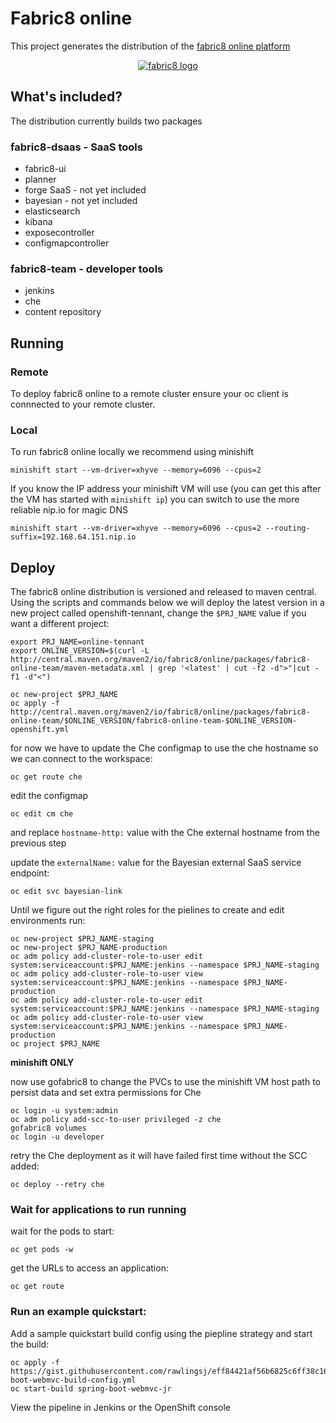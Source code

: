 # Fabric8 online

This project generates the distribution of the [fabric8 online platform](https://fabric8.io/)

 <p align="center">
   <a href="http://fabric8.io/">
    <img src="https://raw.githubusercontent.com/fabric8io/fabric8/master/docs/images/cover/cover_small.png" alt="fabric8 logo"/>
   </a>
 </p>

## What's included?

The distribution currently builds two packages

### fabric8-dsaas - SaaS tools 

  - fabric8-ui
  - planner
  - forge SaaS - not yet included
  - bayesian - not yet included
  - elasticsearch
  - kibana
  - exposecontroller
  - configmapcontroller

### fabric8-team - developer tools

  - jenkins
  - che
  - content repository

## Running

### Remote 

To deploy fabric8 online to a remote cluster ensure your oc client is connnected to your remote cluster.

### Local 

To run fabric8 online locally we recommend using minishift
```
minishift start --vm-driver=xhyve --memory=6096 --cpus=2
```
If you know the IP address your minishift VM will use (you can get this after the VM has started with `minishift ip`) you can switch to use the more reliable nip.io for magic DNS
```
minishift start --vm-driver=xhyve --memory=6096 --cpus=2 --routing-suffix=192.168.64.151.nip.io
```
## Deploy
The fabric8 online distribution is versioned and released to maven central.  Using the scripts and commands below we will deploy the latest version in a new project called openshift-tennant, change the `$PRJ_NAME` value if you want a different project:
```
export PRJ_NAME=online-tennant
export ONLINE_VERSION=$(curl -L http://central.maven.org/maven2/io/fabric8/online/packages/fabric8-online-team/maven-metadata.xml | grep '<latest' | cut -f2 -d">"|cut -f1 -d"<")

oc new-project $PRJ_NAME
oc apply -f http://central.maven.org/maven2/io/fabric8/online/packages/fabric8-online-team/$ONLINE_VERSION/fabric8-online-team-$ONLINE_VERSION-openshift.yml
```
for now we have to update the Che configmap to use the che hostname so we can connect to the workspace:
```
oc get route che
```
edit the configmap
```
oc edit cm che
```
and replace `hostname-http:` value with the Che external hostname from the previous step

update the `externalName:` value for the Bayesian external SaaS service endpoint:
```
oc edit svc bayesian-link
```
Until we figure out the right roles for the pielines to create and edit environments run:
```
oc new-project $PRJ_NAME-staging
oc new-project $PRJ_NAME-production
oc adm policy add-cluster-role-to-user edit system:serviceaccount:$PRJ_NAME:jenkins --namespace $PRJ_NAME-staging
oc adm policy add-cluster-role-to-user view system:serviceaccount:$PRJ_NAME:jenkins --namespace $PRJ_NAME-production
oc adm policy add-cluster-role-to-user edit system:serviceaccount:$PRJ_NAME:jenkins --namespace $PRJ_NAME-staging
oc adm policy add-cluster-role-to-user view system:serviceaccount:$PRJ_NAME:jenkins --namespace $PRJ_NAME-production
oc project $PRJ_NAME
```
__minishift ONLY__

now use gofabric8 to change the PVCs to use the minishift VM host path to persist data and set extra permissions for Che
```
oc login -u system:admin
oc adm policy add-scc-to-user privileged -z che
gofabric8 volumes
oc login -u developer
```
retry the Che deployment as it will have failed first time without the SCC added:
```
oc deploy --retry che
```

### Wait for applications to run running
wait for the pods to start:
```
oc get pods -w
```
get the URLs to access an application:
```
oc get route
```

### Run an example quickstart:

Add a sample quickstart build config using the piepline strategy and start the build:
```
oc apply -f https://gist.githubusercontent.com/rawlingsj/eff84421af56b6825c6ff38c1646382e/raw/49bcf50b6872268665e9fe9279e8888a7b1ab8ab/spring-boot-webmvc-build-config.yml
oc start-build spring-boot-webmvc-jr
```
View the pipeline in Jenkins or the OpenShift console


